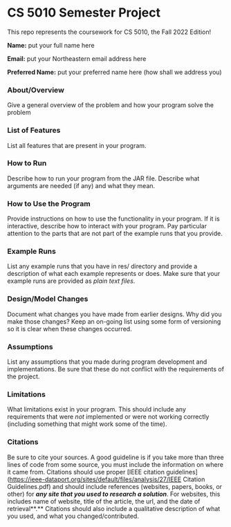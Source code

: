# CS 5010 Semester Project

This repo represents the coursework for CS 5010, the Fall 2022 Edition!

**Name:** put your full name here

**Email:** put your Northeastern email address here

**Preferred Name:** put your preferred name here (how shall we address you)

### About/Overview

Give a general overview of the problem and how your program solve the problem

### List of Features

List all features that are present in your program.

### How to Run

Describe how to run your program from the JAR file. Describe what arguments are needed (if any) and what they mean.

### How to Use the Program

Provide instructions on how to use the functionality in your program. If it is interactive, describe how to interact
with your program. Pay particular attention to the parts that are not part of the example runs that you provide.

### Example Runs

List any example runs that you have in res/ directory and provide a description of what each example represents or does.
Make sure that your example runs are provided as *plain text files*.

### Design/Model Changes

Document what changes you have made from earlier designs. Why did you make those changes? Keep an on-going list using
some form of versioning so it is clear when these changes occurred.

### Assumptions

List any assumptions that you made during program development and implementations. Be sure that these do not conflict
with the requirements of the project.

### Limitations

What limitations exist in your program. This should include any requirements that were *not* implemented or were not
working correctly (including something that might work some of the time).

### Citations

Be sure to cite your sources. A good guideline is if you take more than three lines of code from some source, you must
include the information on where it came from. Citations should use
proper [IEEE citation guidelines](https://ieee-dataport.org/sites/default/files/analysis/27/IEEE Citation
Guidelines.pdf) and should include references (websites, papers, books, or other) for ***any site that you used to
research a solution***. For websites, this includes name of website, title of the article, the url, and the date of
retrieval**.** Citations should also include a qualitative description of what you used, and what you
changed/contributed.



